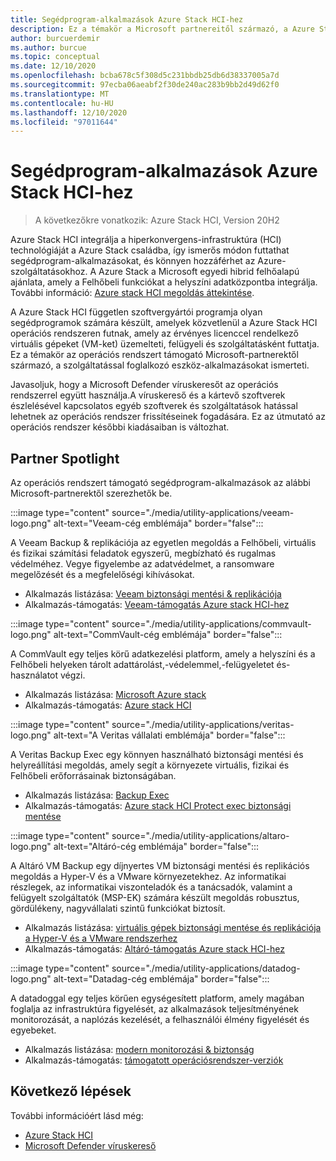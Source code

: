 ```yaml
---
title: Segédprogram-alkalmazások Azure Stack HCI-hez
description: Ez a témakör a Microsoft partnereitől származó, a Azure Stack HCI operációs rendszert támogató alkalmazásokat ismerteti.
author: burcuerdemir
ms.author: burcue
ms.topic: conceptual
ms.date: 12/10/2020
ms.openlocfilehash: bcba678c5f308d5c231bbdb25db6d38337005a7d
ms.sourcegitcommit: 97ecba06aeabf2f30de240ac283b9bb2d49d62f0
ms.translationtype: MT
ms.contentlocale: hu-HU
ms.lasthandoff: 12/10/2020
ms.locfileid: "97011644"
---
```

# <a name="utility-applications-for-azure-stack-hci"></a>Segédprogram-alkalmazások Azure Stack HCI-hez

>A következőkre vonatkozik: Azure Stack HCI, Version 20H2

Azure Stack HCI integrálja a hiperkonvergens-infrastruktúra (HCI) technológiáját a Azure Stack családba, így ismerős módon futtathat segédprogram-alkalmazásokat, és könnyen hozzáférhet az Azure-szolgáltatásokhoz. A Azure Stack a Microsoft egyedi hibrid felhőalapú ajánlata, amely a Felhőbeli funkciókat a helyszíni adatközpontba integrálja. További információ: [Azure stack HCI megoldás áttekintése](../overview.md).

A Azure Stack HCI független szoftvergyártói programja olyan segédprogramok számára készült, amelyek közvetlenül a Azure Stack HCI operációs rendszeren futnak, amely az érvényes licenccel rendelkező virtuális gépeket (VM-ket) üzemelteti, felügyeli és szolgáltatásként futtatja. Ez a témakör az operációs rendszert támogató Microsoft-partnerektől származó, a szolgáltatással foglalkozó eszköz-alkalmazásokat ismerteti.

Javasoljuk, hogy a Microsoft Defender víruskeresőt az operációs rendszerrel együtt használja.A víruskereső és a kártevő szoftverek észlelésével kapcsolatos egyéb szoftverek és szolgáltatások hatással lehetnek az operációs rendszer frissítéseinek fogadására. Ez az útmutató az operációs rendszer későbbi kiadásaiban is változhat.

## <a name="partner-spotlight"></a>Partner Spotlight
Az operációs rendszert támogató segédprogram-alkalmazások az alábbi Microsoft-partnerektől szerezhetők be.

:::image type="content" source="./media/utility-applications/veeam-logo.png" alt-text="Veeam-cég emblémája" border="false":::

A Veeam Backup & replikációja az egyetlen megoldás a Felhőbeli, virtuális és fizikai számítási feladatok egyszerű, megbízható és rugalmas védelméhez. Vegye figyelembe az adatvédelmet, a ransomware megelőzését és a megfelelőségi kihívásokat.

- Alkalmazás listázása: [Veeam biztonsági mentési & replikációja](https://www.veeam.com/vm-backup-recovery-replication-software.html)
- Alkalmazás-támogatás: [Veeam-támogatás Azure stack HCI-hez](https://www.veeam.com/kb4047)

:::image type="content" source="./media/utility-applications/commvault-logo.png" alt-text="CommVault-cég emblémája" border="false":::

A CommVault egy teljes körű adatkezelési platform, amely a helyszíni és a Felhőbeli helyeken tárolt adattárolást,-védelemmel,-felügyeletet és-használatot végzi.

- Alkalmazás listázása: [Microsoft Azure stack](https://www.commvault.com/supported-technologies/microsoft/azurestack)
- Alkalmazás-támogatás: [Azure stack HCI](https://documentation.commvault.com/11.21/essential/132799_microsoft_azure_stack_hci.html)

:::image type="content" source="./media/utility-applications/veritas-logo.png" alt-text="A Veritas vállalati emblémája" border="false":::

A Veritas Backup Exec egy könnyen használható biztonsági mentési és helyreállítási megoldás, amely segít a környezete virtuális, fizikai és Felhőbeli erőforrásainak biztonságában.

- Alkalmazás listázása: [Backup Exec](https://www.veritas.com/protection/backup-exec)
- Alkalmazás-támogatás: [Azure stack HCI Protect exec biztonsági mentése](https://www.veritas.com/support/en_US/article.100048860)

:::image type="content" source="./media/utility-applications/altaro-logo.png" alt-text="Altáró-cég emblémája" border="false":::

A Altáró VM Backup egy díjnyertes VM biztonsági mentési és replikációs megoldás a Hyper-V és a VMware környezetekhez. Az informatikai részlegek, az informatikai viszonteladók és a tanácsadók, valamint a felügyelt szolgáltatók (MSP-EK) számára készült megoldás robusztus, gördülékeny, nagyvállalati szintű funkciókat biztosít.

- Alkalmazás listázása: [virtuális gépek biztonsági mentése és replikációja a Hyper-V és a VMware rendszerhez](https://www.altaro.com/vm-backup/)
- Alkalmazás-támogatás: [Altáró-támogatás Azure stack HCI-hez](https://www.altaro.com/news/single/News-Altaro-applies-its-expertise-in-Hyper-V-backup-to-support-Microsoft.php)

:::image type="content" source="./media/utility-applications/datadog-logo.png" alt-text="Datadag-cég emblémája" border="false":::

A datadoggal egy teljes körűen egységesített platform, amely magában foglalja az infrastruktúra figyelését, az alkalmazások teljesítményének monitorozását, a naplózás kezelését, a felhasználói élmény figyelését és egyebeket.

- Alkalmazás listázása: [modern monitorozási & biztonság](https://www.datadoghq.com/)
- Alkalmazás-támogatás: [támogatott operációsrendszer-verziók](https://docs.datadoghq.com/agent/basic_agent_usage/?tab=agentv6v7#supported-os-versions)

## <a name="next-steps"></a>Következő lépések
További információért lásd még:
- [Azure Stack HCI](https://azure.microsoft.com/products/azure-stack/hci/)
- [Microsoft Defender víruskereső](https://docs.microsoft.com/windows/security/threat-protection/microsoft-defender-antivirus/microsoft-defender-antivirus-in-windows-10)
